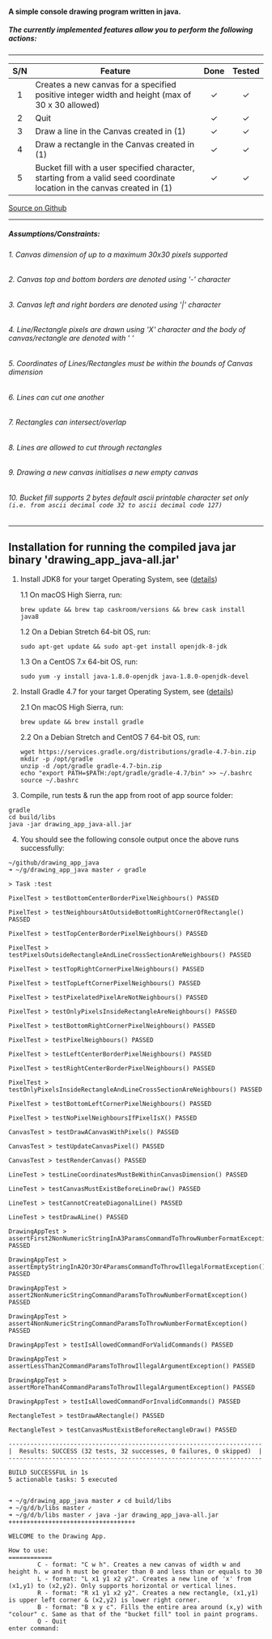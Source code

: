 #### A simple console drawing program written in java.
##### The currently implemented features allow you to perform the following actions:
---
| S/N | Feature                                                                                                                  | Done | Tested |
|:---:| ------------------------------------------------------------------------------------------------------------------------ |:----:|:------:|
|   1 | Creates a new canvas for a specified positive integer width and height (max of 30 x 30 allowed)                          | ✓    | ✓      |
|   2 | Quit                                                                                                                     | ✓    | ✓      |
|   3 | Draw a line in the Canvas created in (1)                                                                                 | ✓    | ✓      |
|   4 | Draw a rectangle in the Canvas created in (1)                                                                            | ✓    | ✓      |
|   5 | Bucket fill with a user specified character, starting from a valid seed coordinate location in the canvas created in (1) | ✓    | ✓      |
[Source on Github](https://github.com/yeongsheng-tan/drawing_app_java)

---
##### Assumptions/Constraints:
###### 1. Canvas dimension of up to a maximum 30x30 pixels supported
###### 2. Canvas top and bottom borders are denoted using '-' character
###### 3. Canvas left and right borders are denoted using '|' character
###### 4. Line/Rectangle pixels are drawn using 'X' character and the body of canvas/rectangle are denoted with ' '
###### 5. Coordinates of Lines/Rectangles must be within the bounds of Canvas dimension
###### 6. Lines can cut one another
###### 7. Rectangles can intersect/overlap
###### 8. Lines are allowed to cut through rectangles
###### 9. Drawing a new canvas initialises a new empty canvas
###### 10. Bucket fill supports 2 bytes default ascii printable character set only `(i.e. from ascii decimal code 32 to ascii decimal code 127)`
---
## Installation for running the compiled java jar binary 'drawing_app_java-all.jar'
1. Install JDK8 for your target Operating System, see ([details](http://www.oracle.com/technetwork/java/javase/downloads/jdk8-downloads-2133151.html))

   1.1 On macOS High Sierra, run:
   ```
   brew update && brew tap caskroom/versions && brew cask install java8
   ```
   
   1.2 On a Debian Stretch 64-bit OS, run:
   ```
   sudo apt-get update && sudo apt-get install openjdk-8-jdk
   ```
  
   1.3 On a CentOS 7.x 64-bit OS, run:
   ```
   sudo yum -y install java-1.8.0-openjdk java-1.8.0-openjdk-devel
   ```
   
2. Install Gradle 4.7 for your target Operating System, see ([details](https://gradle.org/install/))

   2.1 On macOS High Sierra, run:
   ```
   brew update && brew install gradle
   ```
   
   2.2 On a Debian Stretch and CentOS 7 64-bit OS, run:
   ```
   wget https://services.gradle.org/distributions/gradle-4.7-bin.zip
   mkdir -p /opt/gradle
   unzip -d /opt/gradle gradle-4.7-bin.zip
   echo "export PATH=$PATH:/opt/gradle/gradle-4.7/bin" >> ~/.bashrc
   source ~/.bashrc
   ```

3. Compile, run tests & run the app from root of app source folder:
```
gradle
cd build/libs
java -jar drawing_app_java-all.jar
```

4. You should see the following console output once the above runs successfully:
```
~/github/drawing_app_java
➜ ~/g/drawing_app_java master ✓ gradle

> Task :test

PixelTest > testBottomCenterBorderPixelNeighbours() PASSED

PixelTest > testNeighboursAtOutsideBottomRightCornerOfRectangle() PASSED

PixelTest > testTopCenterBorderPixelNeighbours() PASSED

PixelTest > testPixelsOutsideRectangleAndLineCrossSectionAreNeighbours() PASSED

PixelTest > testTopRightCornerPixelNeighbours() PASSED

PixelTest > testTopLeftCornerPixelNeighbours() PASSED

PixelTest > testPixelatedPixelAreNotNeighbours() PASSED

PixelTest > testOnlyPixelsInsideRectangleAreNeighbours() PASSED

PixelTest > testBottomRightCornerPixelNeighbours() PASSED

PixelTest > testPixelNeighbours() PASSED

PixelTest > testLeftCenterBorderPixelNeighbours() PASSED

PixelTest > testRightCenterBorderPixelNeighbours() PASSED

PixelTest > testOnlyPixelsInsideRectangleAndLineCrossSectionAreNeighbours() PASSED

PixelTest > testBottomLeftCornerPixelNeighbours() PASSED

PixelTest > testNoPixelNeighboursIfPixelIsX() PASSED

CanvasTest > testDrawACanvasWithPixels() PASSED

CanvasTest > testUpdateCanvasPixel() PASSED

CanvasTest > testRenderCanvas() PASSED

LineTest > testLineCoordinatesMustBeWithinCanvasDimension() PASSED

LineTest > testCanvasMustExistBeforeLineDraw() PASSED

LineTest > testCannotCreateDiagonalLine() PASSED

LineTest > testDrawALine() PASSED

DrawingAppTest > assertFirst2NonNumericStringInA3ParamsCommandToThrowNumberFormatException() PASSED

DrawingAppTest > assertEmptyStringInA2Or3Or4ParamsCommandToThrowIllegalFormatException() PASSED

DrawingAppTest > assert2NonNumericStringCommandParamsToThrowNumberFormatException() PASSED

DrawingAppTest > assert4NonNumericStringCommandParamsToThrowNumberFormatException() PASSED

DrawingAppTest > testIsAllowedCommandForValidCommands() PASSED

DrawingAppTest > assertLessThan2CommandParamsToThrowIllegalArgumentException() PASSED

DrawingAppTest > assertMoreThan4CommandParamsToThrowIllegalArgumentException() PASSED

DrawingAppTest > testIsAllowedCommandForInvalidCommands() PASSED

RectangleTest > testDrawARectangle() PASSED

RectangleTest > testCanvasMustExistBeforeRectangleDraw() PASSED

----------------------------------------------------------------------
|  Results: SUCCESS (32 tests, 32 successes, 0 failures, 0 skipped)  |
----------------------------------------------------------------------

BUILD SUCCESSFUL in 1s
5 actionable tasks: 5 executed


➜ ~/g/drawing_app_java master ✗ cd build/libs
➜ ~/g/d/b/libs master ✓
➜ ~/g/d/b/libs master ✓ java -jar drawing_app_java-all.jar
+++++++++++++++++++++++++++++++++++

WELCOME to the Drawing App.

How to use:
============
        C - format: "C w h". Creates a new canvas of width w and height h. w and h must be greater than 0 and less than or equals to 30
        L - format: "L x1 y1 x2 y2". Creates a new line of 'x' from (x1,y1) to (x2,y2). Only supports horizontal or vertical lines.
        R - format: "R x1 y1 x2 y2". Creates a new rectangle, (x1,y1) is upper left corner & (x2,y2) is lower right corner.
        B - format: "B x y c". Fills the entire area around (x,y) with "colour" c. Same as that of the "bucket fill" tool in paint programs.
        Q - Quit
enter command:
```
